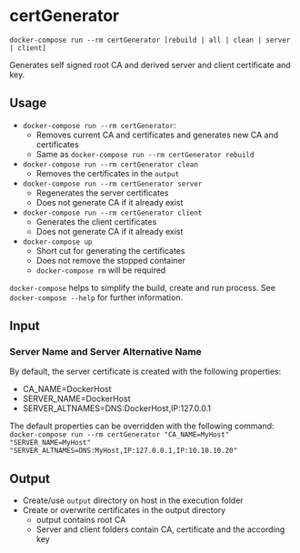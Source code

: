 # certGenerator
`docker-compose run --rm certGenerator [rebuild | all | clean | server | client]`

Generates self signed root CA and derived server and client certificate and key.

##  Usage
  - `docker-compose run --rm certGenerator`:
    * Removes current CA and certificates and generates new CA and certificates
    * Same as `docker-compose run --rm certGenerator rebuild`
  - `docker-compose run --rm certGenerator clean`
    * Removes the certificates in the `output`
  - `docker-compose run --rm certGenerator server`
    * Regenerates the server certificates
    * Does not generate CA if it already exist
  - `docker-compose run --rm certGenerator client`
    * Generates the client certificates
    * Does not generate CA if it already exist
  - `docker-compose up`
    * Short cut for generating the certificates
    * Does not remove the stopped container
    * `docker-compose rm` will be required

`docker-compose` helps to simplify the build, create and run process.
See `docker-compose --help` for further information.


##  Input
### Server Name and Server Alternative Name
By default, the server certificate is created with the following properties:
- CA_NAME=DockerHost
- SERVER_NAME=DockerHost
- SERVER_ALTNAMES=DNS:DockerHost,IP:127.0.0.1

The default properties can be overridden with the following command:
`docker-compose run --rm certGenerator "CA_NAME=MyHost" "SERVER_NAME=MyHost" "SERVER_ALTNAMES=DNS:MyHost,IP:127.0.0.1,IP:10.10.10.20"`

##  Output
  - Create/use `output` directory on host in the execution folder
  - Create or overwrite certificates in the output directory
    - output contains root CA
    - Server and client folders contain CA, certificate and the according key

